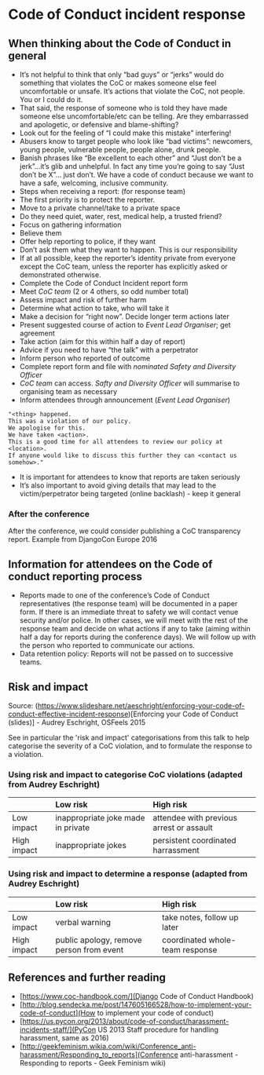 # Code of Conduct incident response

## When thinking about the Code of Conduct in general

* It’s not helpful to think that only “bad guys” or “jerks” would do something that violates the CoC or makes someone else feel uncomfortable or unsafe. It’s actions that violate the CoC, not people. You or I could do it.
* That said, the response of someone who is told they have made someone else uncomfortable/etc can be telling. Are they embarrassed and apologetic, or defensive and blame-shifting?
* Look out for the feeling of “I could make this mistake” interfering!
* Abusers know to target people who look like “bad victims”: newcomers, young people, vulnerable people, people alone, drunk people. 
* Banish phrases like “Be excellent to each other” and “Just don’t be a jerk”...it’s glib and unhelpful. In fact any time you’re going to say “Just don’t be X”... just don’t. We have a code of conduct because we want to have a safe, welcoming, inclusive community. 
* Steps when receiving a report: (for response team)
* The first priority is to protect the reporter.
* Move to a private channel/take to a private space
* Do they need quiet, water, rest, medical help, a trusted friend?
* Focus on gathering information
* Believe them
* Offer help reporting to police, if they want
* Don’t ask them what they want to happen. This is our responsibility
* If at all possible, keep the reporter’s identity private from everyone except the CoC team, unless the reporter has explicitly asked or demonstrated otherwise.
* Complete the Code of Conduct Incident report form
* Meet *CoC team* (2 or 4 others, so odd number total)
* Assess impact and risk of further harm
* Determine what action to take, who will take it
* Make a decision for “right now”. Decide longer term actions later
* Present suggested course of action to *Event Lead Organiser*; get agreement
* Take action (aim for this within half a day of report)
* Advice if you need to have “the talk” with a perpetrator
* Inform person who reported of outcome
* Complete report form and file with *nominated Safety and Diversity Officer*
* *CoC team* can access. *Safty and Diversity Officer* will summarise to organising team as necessary
* Inform attendees through announcement (*Event Lead Organiser*)

```
"<thing> happened. 
This was a violation of our policy. 
We apologise for this. 
We have taken <action>. 
This is a good time for all attendees to review our policy at <location>. 
If anyone would like to discuss this further they can <contact us somehow>."
```

* It is important for attendees to know that reports are taken seriously
* It’s also important to avoid giving details that may lead to the victim/perpetrator being targeted (online backlash) - keep it general

### After the conference

After the conference, we could consider publishing a CoC transparency report. Example from DjangoCon Europe 2016

## Information for attendees on the Code of conduct reporting process

* Reports made to one of the conference’s Code of Conduct representatives (the response team) will be documented in a paper form. If there is an immediate threat to safety we will contact venue security and/or police. In other cases, we will meet with the rest of the response team and decide on what actions if any to take (aiming within half a day for reports during the conference days). We will follow up with the person who reported to communicate our actions. 
* Data retention policy: Reports will not be passed on to successive teams.

## Risk and impact

Source: (https://www.slideshare.net/aeschright/enforcing-your-code-of-conduct-effective-incident-response)[Enforcing your Code of Conduct (slides)] - Audrey Eschright, OSFeels 2015

See in particular the 'risk and impact' categorisations from this talk to help categorise the severity of a CoC violation, and to formulate the response to a violation.

### Using risk and impact to categorise CoC violations (adapted from Audrey Eschright)

|               | Low risk                           | High risk                                |
| :------------ |:-----------------------------------| :----------------------------------------|
| Low impact    | inappropriate joke made in private | attendee with previous arrest or assault |
| High impact   | inappropriate jokes                | persistent coordinated harrassment       |


### Using risk and impact to determine a response (adapted from Audrey Eschright)

|               | Low risk                                 | High risk                            |
| :------------ |:-----------------------------------------| :------------------------------------|
| Low impact    | verbal warning                           | take notes, follow up later          |
| High impact   | public apology, remove person from event | coordinated whole-team response      |

## References and further reading

* [https://www.coc-handbook.com/](Django Code of Conduct Handbook)
* [http://blog.sendecka.me/post/147605166528/how-to-implement-your-code-of-conduct](How to implement your code of conduct)
* [https://us.pycon.org/2013/about/code-of-conduct/harassment-incidents-staff/](PyCon US 2013 Staff procedure for handling harassment, same as 2016)
* [http://geekfeminism.wikia.com/wiki/Conference_anti-harassment/Responding_to_reports](Conference anti-harassment - Responding to reports - Geek Feminism wiki)

